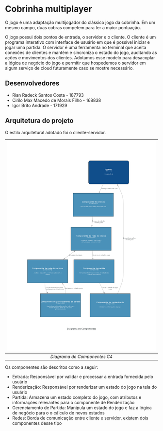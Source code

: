 # Cobrinha multiplayer

O jogo é uma adaptação multijogador do clássico jogo da cobrinha. Em um mesmo campo, duas cobras competem para ter a maior pontuação.

O jogo possui dois pontos de entrada, o servidor e o cliente. O cliente é um programa interativo com interface de usuário em que é possível iniciar e jogar uma partida. O servidor é uma ferramenta no terminal que aceita conexões de clientes e mantém e sincroniza o estado do jogo, auditando as ações e movimentos dos clientes. Adotamos esse modelo para desacoplar a lógica de negócio do jogo e permitir que hospedemos o servidor em algum serviço de cloud futuramente caso se mostre necessário.

## Desenvolvedores
 - Rian Radeck Santos Costa - 187793
 - Cirilo Max Macedo de Morais Filho - 168838
 - Igor Brito Andrade - 171929

## Arquitetura do projeto
O estilo arquitetural adotado foi o cliente-servidor.

| ![plot](./diagrama_de_componentes.png) |
|:--:| 
| *Diagrama de Componentes C4* |

Os componentes são descritos como a seguir:

- Entrada: Responsável por validar e processar a entrada fornecida pelo usuário
- Renderização: Responsável por renderizar um estado do jogo na tela do usuário
- Partida: Armazena um estado completo do jogo, com atributos e informações relevantes para o componente de Renderização
- Gerenciamento de Partida: Manipula um estado do jogo e faz a lógica de negócio para o o cálculo de novos estados
- Redes: Borda de comunicação entre cliente e servidor, existem dois componentes desse tipo